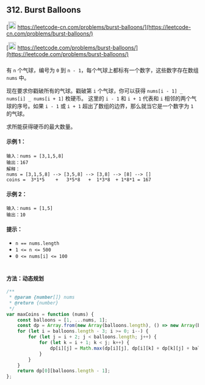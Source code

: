 ## 312. Burst Balloons

[<img src="https://static.leetcode-cn.com/cn-mono-assets/production/assets/logo-dark-cn.c42314a8.svg" height="20" /> https://leetcode-cn.com/problems/burst-balloons/](https://leetcode-cn.com/problems/burst-balloons/)

[<img src="https://assets.leetcode.com/static_assets/public/webpack_bundles/images/logo-dark.e99485d9b.svg" height="20"/> https://leetcode.com/problems/burst-balloons/](https://leetcode.com/problems/burst-balloons/)

###

有 `n` 个气球，编号为 `0` 到 `n - 1`，每个气球上都标有一个数字，这些数字存在数组 `nums` 中。

现在要求你戳破所有的气球。戳破第 `i` 个气球，你可以获得 `nums[i - 1] _ nums[i] _ nums[i + 1]` 枚硬币。 这里的 `i - 1` 和 `i + 1` 代表和 `i` 相邻的两个气球的序号。如果 `i - 1` 或 `i + 1` 超出了数组的边界，那么就当它是一个数字为 `1` 的气球。

求所能获得硬币的最大数量。

#### 示例 1：

```
输入：nums = [3,1,5,8]
输出：167
解释：
nums = [3,1,5,8] --> [3,5,8] --> [3,8] --> [8] --> []
coins =  3*1*5    +   3*5*8   +  1*3*8  + 1*8*1 = 167
```

#### 示例 2：

```
输入：nums = [1,5]
输出：10
```

#### 提示：

-   `n == nums.length`
-   `1 <= n <= 500`
-   `0 <= nums[i] <= 100`

#

#### 方法：动态规划

```js
/**
 * @param {number[]} nums
 * @return {number}
 */
var maxCoins = function (nums) {
    const balloons = [1, ...nums, 1];
    const dp = Array.from(new Array(balloons.length), () => new Array(balloons.length).fill(0));
    for (let i = balloons.length - 3; i >= 0; i--) {
        for (let j = i + 2; j < balloons.length; j++) {
            for (let k = i + 1; k < j; k++) {
                dp[i][j] = Math.max(dp[i][j], dp[i][k] + dp[k][j] + balloons[i] * balloons[k] * balloons[j]);
            }
        }
    }
    return dp[0][balloons.length - 1];
};
```
